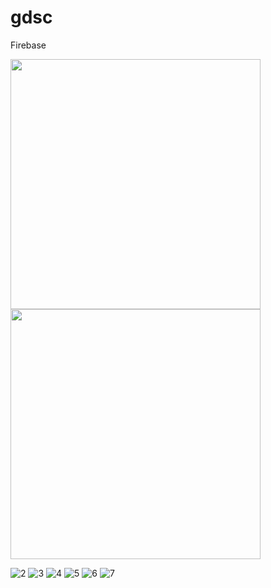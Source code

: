 # gdsc
 Firebase

<img src="https://user-images.githubusercontent.com/87747431/190618725-bd9301f5-91aa-403b-b97f-ad10f14ee6ca.png" width="400">
<img src="https://user-images.githubusercontent.com/87747431/190618738-6938f2fe-9ade-47e7-aff4-4b381cdcc6a5.png)" width="400">

![2](https://user-images.githubusercontent.com/87747431/190618738-6938f2fe-9ade-47e7-aff4-4b381cdcc6a5.png)
![3](https://user-images.githubusercontent.com/87747431/190618744-be81fac8-05e5-4790-8eae-7b4b15087fc4.png)
![4](https://user-images.githubusercontent.com/87747431/190618762-b636f16b-0e43-4e86-a05c-24f8dd6a632a.png)
![5](https://user-images.githubusercontent.com/87747431/190618770-3448f5e0-4c3d-4084-8b3c-549ac8adfe6e.png)
![6](https://user-images.githubusercontent.com/87747431/190618778-5c7f8ab3-10ac-48a9-9d58-d549c0132663.png)
![7](https://user-images.githubusercontent.com/87747431/190618785-94ff52ee-bf9e-49e3-b1ba-e8518f13af15.png)
